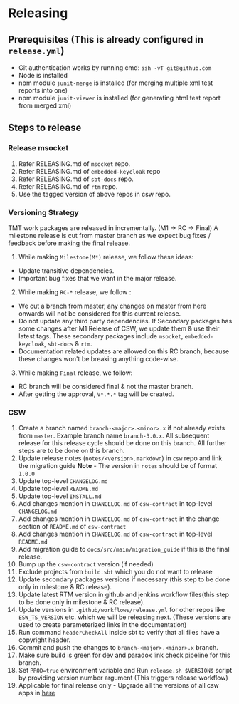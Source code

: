 # Releasing

## Prerequisites (This is already configured in `release.yml`)

* Git authentication works by running cmd: `ssh -vT git@github.com`
* Node is installed
* npm module `junit-merge` is installed (for merging multiple xml test reports into one)
* npm module `junit-viewer` is installed (for generating html test report from merged xml)

## Steps to release

### Release msocket

1. Refer RELEASING.md of `msocket` repo.
2. Refer RELEASING.md of `embedded-keycloak` repo
3. Refer RELEASING.md of `sbt-docs` repo.
4. Refer RELEASING.md of `rtm` repo.
5. Use the tagged version of above repos in csw repo.

### Versioning Strategy

TMT work packages are released in incrementally. (M1 -> RC -> Final)
A milestone release is cut from master branch as we expect bug fixes / feedback before making the final release.
1. While making `Milestone(M*)` release, we follow these ideas:
- Update transitive dependencies.
- Important bug fixes that we want in the major release.
2. While making `RC-*` release, we follow :
- We cut a branch from master, any changes on master from here onwards will not be considered for this current release.
- Do not update any third party dependencies. 
  If Secondary packages has some changes after M1 Release of CSW, we update them & use their latest tags. 
  These secondary packages include `msocket`, `embedded-keycloak`, `sbt-docs` & `rtm`.
- Documentation related updates are allowed on this RC branch, because these changes won't be breaking anything code-wise.
3. While making `Final` release, we follow: 
- RC branch will be considered final & not the master branch.
- After getting the approval, `V*.*.*` tag will be created.


### CSW

1. Create a branch named `branch-<major>.<minor>.x` if not already exists from `master`. Example branch name `branch-3.0.x`.
   All subsequent release for this release cycle should be done on this branch. All further steps are to be done on this branch.
2. Update release notes (`notes/<version>.markdown`) in `csw` repo and link the migration guide
 **Note** - The version in `notes` should be of format `1.0.0`
3. Update top-level `CHANGELOG.md`
4. Update top-level `README.md`
5. Update top-level `INSTALL.md`
6. Add changes mention in `CHANGELOG.md` of `csw-contract` in top-level `CHANGELOG.md`
7. Add changes mention in `CHANGELOG.md` of `csw-contract` in the change section of `README.md` of `csw-contract`
8. Add changes mention in `CHANGELOG.md` of `csw-contract` in top-level `README.md`
9. Add migration guide to `docs/src/main/migration_guide` if this is the final release.
10. Bump up the `csw-contract` version (if needed)
11. Exclude projects from `build.sbt` which you do not want to release
12. Update secondary packages versions if necessary (this step to be done only in milestone & RC release).
13. Update latest RTM version in github and jenkins workflow files(this step to be done only in milestone & RC release).
14. Update versions in `.github/workflows/release.yml` for other repos like `ESW_TS_VERSION` etc. which we will be releasing next. (These versions are used to create parameterized links in the documentation)
15. Run command `headerCheckAll` inside sbt to verify that all files have a copyright header.
16. Commit and push the changes to `branch-<major>.<minor>.x` branch.
17. Make sure build is green for dev and paradox link check pipeline for this branch.
18. Set `PROD=true` environment variable and Run `release.sh $VERSION$` script by providing version number argument (This triggers release workflow)
19. Applicable for final release only - Upgrade all the versions of all csw apps in [here](https://github.com/tmtsoftware/osw-apps/blob/master/apps.json)
